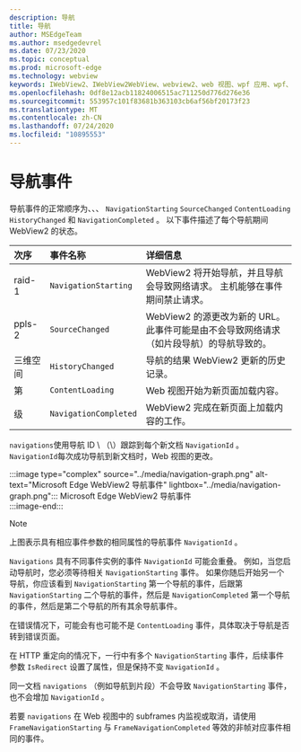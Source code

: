 ```yaml
---
description: 导航
title: 导航
author: MSEdgeTeam
ms.author: msedgedevrel
ms.date: 07/23/2020
ms.topic: conceptual
ms.prod: microsoft-edge
ms.technology: webview
keywords: IWebView2、IWebView2WebView、webview2、web 视图、wpf 应用、wpf、edge、ICoreWebView2、ICoreWebView2Host、浏览器控件、边缘 html
ms.openlocfilehash: 0df8e12acb11824006515ac711250d776d276e36
ms.sourcegitcommit: 553957c101f83681b363103cb6af56bf20173f23
ms.translationtype: MT
ms.contentlocale: zh-CN
ms.lasthandoff: 07/24/2020
ms.locfileid: "10895553"
---
```

# 导航事件  

导航事件的正常顺序为、、、 `NavigationStarting` `SourceChanged` `ContentLoading` `HistoryChanged` 和 `NavigationCompleted` 。  以下事件描述了每个导航期间 WebView2 的状态。  

| 次序 | 事件名称 | 详细信息 |  
|:--- |:--- |:--- |  
| raid-1 | `NavigationStarting`  |  WebView2 将开始导航，并且导航会导致网络请求。  主机能够在事件期间禁止请求。  |  
| ppls-2 | `SourceChanged`  |  WebView2 的源更改为新的 URL。  此事件可能是由不会导致网络请求（如片段导航）的导航导致的。  |  
| 三维空间 | `HistoryChanged`  |  导航的结果 WebView2 更新的历史记录。  |  
| 第 | `ContentLoading`  |  Web 视图开始为新页面加载内容。  |  
| 级 | `NavigationCompleted`  |  WebView2 完成在新页面上加载内容的工作。  |  

`navigations`使用导航 ID \ （\）跟踪到每个新文档 `NavigationId` 。  `NavigationId`每次成功导航到新文档时，Web 视图的更改。

:::image type="complex" source="../media/navigation-graph.png" alt-text="Microsoft Edge WebView2 导航事件" lightbox="../media/navigation-graph.png":::
   Microsoft Edge WebView2 导航事件  
:::image-end:::  

> [!NOTE]
> 上图表示具有相应事件参数的相同属性的导航事件 `NavigationId` 。  

 `Navigations` 具有不同事件实例的事件 `NavigationId` 可能会重叠。  例如，当您启动导航时，您必须等待相关 `NavigationStarting` 事件。  如果你随后开始另一个导航，你应该看到 `NavigationStarting` 第一个导航的事件，后跟第 `NavigationStarting` 二个导航的事件，然后是 `NavigationCompleted` 第一个导航的事件，然后是第二个导航的所有其余导航事件。  
 
 在错误情况下，可能会有也可能不是 `ContentLoading` 事件，具体取决于导航是否转到错误页面。  
 
 在 HTTP 重定向的情况下，一行中有多个 `NavigationStarting` 事件，后续事件参数 `IsRedirect` 设置了属性，但是保持不变 `NavigationId` 。  
 
 同一文档 `navigations` （例如导航到片段）不会导致 `NavigationStarting` 事件，也不会增加 `NavigationId` 。  

若要 `navigations` 在 Web 视图中的 subframes 内监视或取消，请使用 `FrameNavigationStarting` 与 `FrameNavigationCompleted` 等效的非帧对应事件相同的事件。  

<!-- links -->  

